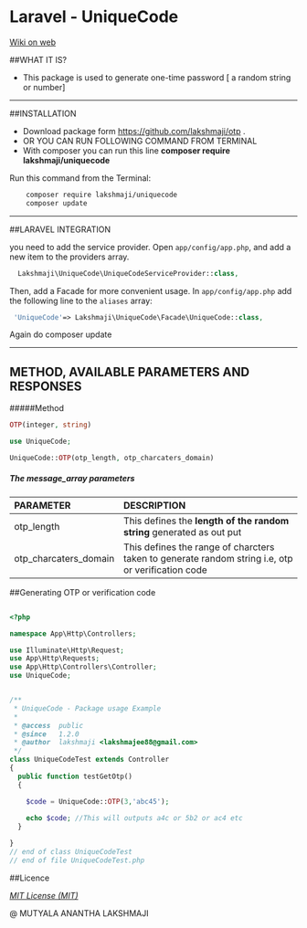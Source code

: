 
# Laravel - UniqueCode
[Wiki on web](http://lakshmaji.github.io/otp/)



##WHAT IT IS?

- This package is used to generate one-time password [ a random  string or number]



---



##INSTALLATION


 - Download package form  https://github.com/lakshmaji/otp . 
 - OR YOU CAN RUN FOLLOWING COMMAND FROM TERMINAL
 - With composer you can run this line **composer require lakshmaji/uniquecode**

Run this command from the Terminal:

```bash
    composer require lakshmaji/uniquecode
    composer update
```

***

##LARAVEL INTEGRATION

you need to add the service provider. Open `app/config/app.php`, and add a new item to the providers array.
```php
  Lakshmaji\UniqueCode\UniqueCodeServiceProvider::class,
```
Then, add a Facade for more convenient usage. In `app/config/app.php` add the following line to the `aliases` array:
```php
 'UniqueCode'=> Lakshmaji\UniqueCode\Facade\UniqueCode::class,
```
Again do composer update

***


## METHOD, AVAILABLE PARAMETERS AND RESPONSES

#####Method
```php
OTP(integer, string) 
```

```php
use UniqueCode;

UniqueCode::OTP(otp_length, otp_charcaters_domain) 
```

##### The message_array parameters 

| PARAMETER           | DESCRIPTION                             |
|:-------------- |:----------------------------------------| 
|otp_length   | This defines the **length of the random string** generated as out put                | 
|otp_charcaters_domain| This defines the range of charcters taken to generate random string i.e, otp or verification code                  |

 


##Generating OTP or verification code

```php

<?php

namespace App\Http\Controllers;

use Illuminate\Http\Request;
use App\Http\Requests;
use App\Http\Controllers\Controller;
use UniqueCode; 


/**
 * UniqueCode - Package usage Example
 *
 * @access  public
 * @since   1.2.0
 * @author  lakshmaji <lakshmajee88@gmail.com>
 */
class UniqueCodeTest extends Controller
{
  public function testGetOtp()
  {

    $code = UniqueCode::OTP(3,'abc45');
    
    echo $code; //This will outputs a4c or 5b2 or ac4 etc
  }

}
// end of class UniqueCodeTest
// end of file UniqueCodeTest.php

```


      
             

##Licence

[*MIT License (MIT)*](https://opensource.org/licenses/MIT)

@ MUTYALA ANANTHA LAKSHMAJI
